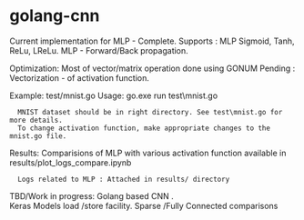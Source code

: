 # golang-cnn

Current implementation for MLP - Complete.
Supports :
      MLP
      Sigmoid, Tanh, ReLu, LReLu.
      MLP - Forward/Back propagation.

Optimization:
      Most of vector/matrix operation done using GONUM
      Pending : Vectorization - of activation function.

Example:
      test/mnist.go
Usage:
      go.exe run test\mnist.go
      
      MNIST dataset should be in right directory. See test\mnist.go for more details.
      To change activation function, make appropriate changes to the mnist.go file.

Results:
      Comparisions of MLP with various activation function available in
      results/plot_logs_compare.ipynb
      
      Logs related to MLP : Attached in results/ directory

TBD/Work in progress:
      Golang based CNN .      
      Keras Models load /store facility. 
      Sparse /Fully Connected comparisons

